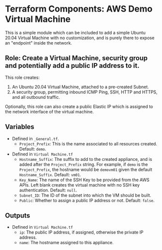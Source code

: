 # Terraform Components: AWS Demo Virtual Machine

This is a simple module which can be included to add a simple Ubuntu 20.04 Virtual Machine with
no customization, and is purely there to expose an "endpoint" inside the network.

## Role: Create a Virtual Machine, security group and potentially add a public IP address to it.

This role creates:

1. An Ubuntu 20.04 Virtual Machine, attached to a pre-created Subnet.
2. A security group, permitting inbound ICMP Ping, SSH, HTTP and HTTPS, and all outbound traffic.

Optionally, this role can also create a public Elastic IP which is assigned to the network
interface of the virtual machine.

## Variables

* Defined in `_General.tf`.
  * `Project_Prefix`: This is the name associated to all resources created. Default: `demo`.
* Defined in `Virtual Machine.tf`
  * `Hostname_Suffix`: The suffix to add to the created appliance, and is added after the
  `Project_Prefix` string. For example, if `demo` is the `Project_Prefix`, the hostname would be
  `demovm01` given the default `Hostname_Suffix`. Default: `vm01`.
  * `Key_Name`: The name of the SSH Key to be provided from the AWS APIs. Left blank creates the
  virtual machine with no SSH key authentication. Default: `null`.
  * `Subnet_ID`: The ID of the subnet into which the VM should be built.
  * `Public`: Whether to assign a public IP address or not. Default: `false`.

## Outputs
* Defined in `Virtual Machine.tf`
  * `ip`: The public IP address, if assigned, otherwise the private IP address.
  * `name`: The hostname assigned to this appliance.